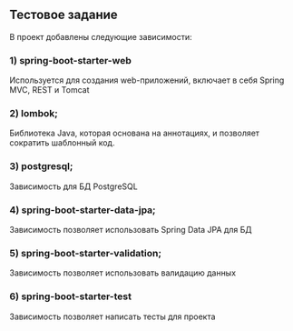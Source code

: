 ## Тестовое задание
В проект добавлены следующие зависимости:
### 1) spring-boot-starter-web
Используется для создания web-приложений, включает в себя  Spring MVC, REST и Tomcat
### 2) lombok;
Библиотека Java, которая основана на аннотациях, и позволяет сократить шаблонный код.
### 3) postgresql;
Зависимость для БД PostgreSQL
### 4) spring-boot-starter-data-jpa;
Зависимость позволяет использовать Spring Data JPA для БД
### 5) spring-boot-starter-validation;
Зависимость позволяет использовать валидацию данных
### 6) spring-boot-starter-test
Зависимость позволяет написать тесты для проекта

